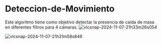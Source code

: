 # Deteccion-de-Movimiento
Este algoritmo tiene como objetivo detectar la presencia de caída de masa en diferentes filtros para 4 cámaras.
![vlcsnap-2024-11-07-21h33m26s054](https://github.com/user-attachments/assets/dbef9ba4-822d-4181-98b5-2025269acd40)

![vlcsnap-2024-11-07-21h31m58s846](https://github.com/user-attachments/assets/5e2d0344-a108-4a81-a68c-2b61d2b35d8f)

